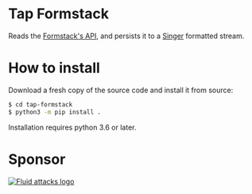 # Tap Formstack

Reads the [Formstack's API](https://www.formstack.com/),
and persists it to a [Singer](https://www.singer.io/) formatted stream.

# How to install
Download a fresh copy of the source code and install it from source:

```bash
$ cd tap-formstack
$ python3 -m pip install .
```

Installation requires python 3.6 or later.

# Sponsor

[![Fluid attacks logo][logo]](https://fluidattacks.com/)

[logo]: https://fluidattacks.com/web/theme/images/logo.png
